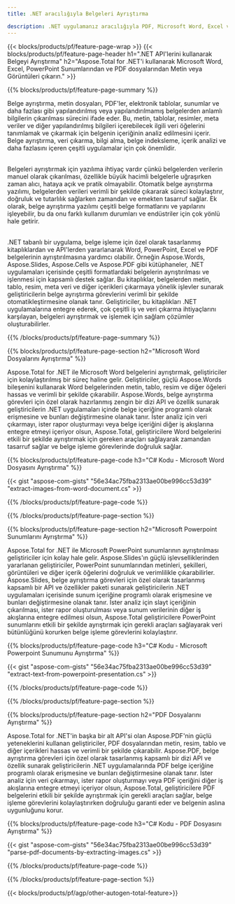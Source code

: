 ```yaml
---
title: .NET aracılığıyla Belgeleri Ayrıştırma 

description: .NET uygulamanız aracılığıyla PDF, Microsoft Word, Excel ve PowerPoint Sunumlarını ayrıştırın. Metin veya görüntüleri kolaylıkla ayıklamak için C# kodu listelenmiştir.
---
```


{{< blocks/products/pf/feature-page-wrap >}}
{{< blocks/products/pf/feature-page-header h1=".NET API'lerini kullanarak Belgeyi Ayrıştırma" h2="Aspose.Total for .NET'i kullanarak Microsoft Word, Excel, PowerPoint Sunumlarından ve PDF dosyalarından Metin veya Görüntüleri çıkarın." >}}

{{% blocks/products/pf/feature-page-summary %}}

Belge ayrıştırma, metin dosyaları, PDF'ler, elektronik tablolar, sunumlar ve daha fazlası gibi yapılandırılmış veya yapılandırılmamış belgelerden anlamlı bilgilerin çıkarılması sürecini ifade eder. Bu, metin, tablolar, resimler, meta veriler ve diğer yapılandırılmış bilgileri içerebilecek ilgili veri öğelerini tanımlamak ve çıkarmak için belgenin içeriğinin analiz edilmesini içerir. Belge ayrıştırma, veri çıkarma, bilgi alma, belge indeksleme, içerik analizi ve daha fazlasını içeren çeşitli uygulamalar için çok önemlidir.<br /><br />

Belgeleri ayrıştırmak için yazılıma ihtiyaç vardır çünkü belgelerden verilerin manuel olarak çıkarılması, özellikle büyük hacimli belgelerle uğraşırken zaman alıcı, hataya açık ve pratik olmayabilir. Otomatik belge ayrıştırma yazılımı, belgelerden verileri verimli bir şekilde çıkararak süreci kolaylaştırır, doğruluk ve tutarlılık sağlarken zamandan ve emekten tasarruf sağlar. Ek olarak, belge ayrıştırma yazılımı çeşitli belge formatlarını ve yapılarını işleyebilir, bu da onu farklı kullanım durumları ve endüstriler için çok yönlü hale getirir.<br /><br />

.NET tabanlı bir uygulama, belge işleme için özel olarak tasarlanmış kitaplıklardan ve API'lerden yararlanarak Word, PowerPoint, Excel ve PDF belgelerinin ayrıştırılmasına yardımcı olabilir. Örneğin Aspose.Words, Aspose.Slides, Aspose.Cells ve Aspose.PDF gibi kütüphaneler, .NET uygulamaları içerisinde çeşitli formatlardaki belgelerin ayrıştırılması ve işlenmesi için kapsamlı destek sağlar. Bu kitaplıklar, belgelerden metin, tablo, resim, meta veri ve diğer içerikleri çıkarmaya yönelik işlevler sunarak geliştiricilerin belge ayrıştırma görevlerini verimli bir şekilde otomatikleştirmesine olanak tanır. Geliştiriciler, bu kitaplıkları .NET uygulamalarına entegre ederek, çok çeşitli iş ve veri çıkarma ihtiyaçlarını karşılayan, belgeleri ayrıştırmak ve işlemek için sağlam çözümler oluşturabilirler.

{{% /blocks/products/pf/feature-page-summary  %}}

{{% blocks/products/pf/feature-page-section  h2="Microsoft Word Dosyalarını Ayrıştırma" %}}

Aspose.Total for .NET ile Microsoft Word belgelerini ayrıştırmak, geliştiriciler için kolaylaştırılmış bir süreç haline gelir. Geliştiriciler, güçlü Aspose.Words bileşenini kullanarak Word belgelerinden metin, tablo, resim ve diğer öğeleri hassas ve verimli bir şekilde çıkarabilir. Aspose.Words, belge ayrıştırma görevleri için özel olarak hazırlanmış zengin bir dizi API ve özellik sunarak geliştiricilerin .NET uygulamaları içinde belge içeriğine programlı olarak erişmesine ve bunları değiştirmesine olanak tanır. İster analiz için veri çıkarmayı, ister rapor oluşturmayı veya belge içeriğini diğer iş akışlarına entegre etmeyi içeriyor olsun, Aspose.Total, geliştiricilere Word belgelerini etkili bir şekilde ayrıştırmak için gereken araçları sağlayarak zamandan tasarruf sağlar ve belge işleme görevlerinde doğruluk sağlar.

{{% blocks/products/pf/feature-page-code h3="C# Kodu - Microsoft Word Dosyasını Ayrıştırma" %}}

{{< gist "aspose-com-gists" "56e34ac75fba2313ae00be996cc53d39" "extract-images-from-word-document.cs" >}}

{{% /blocks/products/pf/feature-page-code  %}}

{{% /blocks/products/pf/feature-page-section %}}

{{% blocks/products/pf/feature-page-section  h2="Microsoft Powerpoint Sunumlarını Ayrıştırma" %}}

Aspose.Total for .NET ile Microsoft PowerPoint sunumlarının ayrıştırılması geliştiriciler için kolay hale gelir. Aspose.Slides'ın güçlü işlevselliklerinden yararlanan geliştiriciler, PowerPoint sunumlarından metinleri, şekilleri, görüntüleri ve diğer içerik öğelerini doğruluk ve verimlilikle çıkarabilirler. Aspose.Slides, belge ayrıştırma görevleri için özel olarak tasarlanmış kapsamlı bir API ve özellikler paketi sunarak geliştiricilerin .NET uygulamaları içerisinde sunum içeriğine programlı olarak erişmesine ve bunları değiştirmesine olanak tanır. İster analiz için slayt içeriğinin çıkarılması, ister rapor oluşturulması veya sunum verilerinin diğer iş akışlarına entegre edilmesi olsun, Aspose.Total geliştiricilere PowerPoint sunumlarını etkili bir şekilde ayrıştırmak için gerekli araçları sağlayarak veri bütünlüğünü korurken belge işleme görevlerini kolaylaştırır.

{{% blocks/products/pf/feature-page-code h3="C# Kodu - Microsoft Powerpoint Sunumunu Ayrıştırma" %}}

{{< gist "aspose-com-gists" "56e34ac75fba2313ae00be996cc53d39" "extract-text-from-powerpoint-presentation.cs" >}}

{{% /blocks/products/pf/feature-page-code  %}}

{{% /blocks/products/pf/feature-page-section %}}

{{% blocks/products/pf/feature-page-section  h2="PDF Dosyalarını Ayrıştırma" %}}

Aspose.Total for .NET'in başka bir alt API'si olan Aspose.PDF'nin güçlü yeteneklerini kullanan geliştiriciler, PDF dosyalarından metin, resim, tablo ve diğer içerikleri hassas ve verimli bir şekilde çıkarabilir. Aspose.PDF, belge ayrıştırma görevleri için özel olarak tasarlanmış kapsamlı bir dizi API ve özellik sunarak geliştiricilerin .NET uygulamalarında PDF belge içeriğine programlı olarak erişmesine ve bunları değiştirmesine olanak tanır. İster analiz için veri çıkarmayı, ister rapor oluşturmayı veya PDF içeriğini diğer iş akışlarına entegre etmeyi içeriyor olsun, Aspose.Total, geliştiricilere PDF belgelerini etkili bir şekilde ayrıştırmak için gerekli araçları sağlar, belge işleme görevlerini kolaylaştırırken doğruluğu garanti eder ve belgenin aslına uygunluğunu korur.

{{% blocks/products/pf/feature-page-code h3="C# Kodu - PDF Dosyasını Ayrıştırma" %}}

{{< gist "aspose-com-gists" "56e34ac75fba2313ae00be996cc53d39" "parse-pdf-documents-by-extracting-images.cs" >}}

{{% /blocks/products/pf/feature-page-code  %}}

{{% /blocks/products/pf/feature-page-section %}}

{{< blocks/products/pf/agp/other-autogen-total-feature>}}